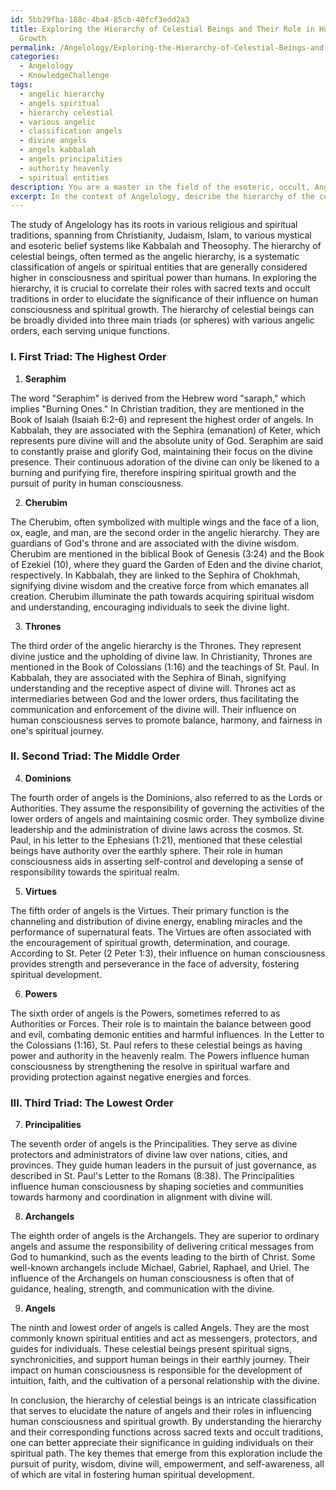 ```yaml
---
id: 5bb29fba-188c-4ba4-85cb-40fcf3edd2a3
title: Exploring the Hierarchy of Celestial Beings and Their Role in Human Spiritual
  Growth
permalink: /Angelology/Exploring-the-Hierarchy-of-Celestial-Beings-and-Their-Role-in-Human-Spiritual-Growth/
categories:
  - Angelology
  - KnowledgeChallenge
tags:
  - angelic hierarchy
  - angels spiritual
  - hierarchy celestial
  - various angelic
  - classification angels
  - divine angels
  - angels kabbalah
  - angels principalities
  - authority heavenly
  - spiritual entities
description: You are a master in the field of the esoteric, occult, Angelology and Education. You are a writer of tests, challenges, books and deep knowledge on Angelology for initiates and students to gain deep insights and understanding from. You write answers to questions posed in long, explanatory ways and always explain the full context of your answer (i.e., related concepts, formulas, examples, or history), as well as the step-by-step thinking process you take to answer the challenges. Be rigorous and thorough, and summarize the key themes, ideas, and conclusions at the end.
excerpt: In the context of Angelology, describe the hierarchy of the celestial beings and the unique functions attributed to each echelon, correlating their roles with sacred texts and occult traditions, to elucidate the significance of their influence on human consciousness and spiritual growth.
---
```

The study of Angelology has its roots in various religious and spiritual traditions, spanning from Christianity, Judaism, Islam, to various mystical and esoteric belief systems like Kabbalah and Theosophy. The hierarchy of celestial beings, often termed as the angelic hierarchy, is a systematic classification of angels or spiritual entities that are generally considered higher in consciousness and spiritual power than humans. In exploring the hierarchy, it is crucial to correlate their roles with sacred texts and occult traditions in order to elucidate the significance of their influence on human consciousness and spiritual growth. The hierarchy of celestial beings can be broadly divided into three main triads (or spheres) with various angelic orders, each serving unique functions.

### I. First Triad: The Highest Order

1. **Seraphim**

The word "Seraphim" is derived from the Hebrew word "saraph," which implies "Burning Ones." In Christian tradition, they are mentioned in the Book of Isaiah (Isaiah 6:2-6) and represent the highest order of angels. In Kabbalah, they are associated with the Sephira (emanation) of Keter, which represents pure divine will and the absolute unity of God. Seraphim are said to constantly praise and glorify God, maintaining their focus on the divine presence. Their continuous adoration of the divine can only be likened to a burning and purifying fire, therefore inspiring spiritual growth and the pursuit of purity in human consciousness.

2. **Cherubim**

The Cherubim, often symbolized with multiple wings and the face of a lion, ox, eagle, and man, are the second order in the angelic hierarchy. They are guardians of God's throne and are associated with the divine wisdom. Cherubim are mentioned in the biblical Book of Genesis (3:24) and the Book of Ezekiel (10), where they guard the Garden of Eden and the divine chariot, respectively. In Kabbalah, they are linked to the Sephira of Chokhmah, signifying divine wisdom and the creative force from which emanates all creation. Cherubim illuminate the path towards acquiring spiritual wisdom and understanding, encouraging individuals to seek the divine light.

3. **Thrones**

The third order of the angelic hierarchy is the Thrones. They represent divine justice and the upholding of divine law. In Christianity, Thrones are mentioned in the Book of Colossians (1:16) and the teachings of St. Paul. In Kabbalah, they are associated with the Sephira of Binah, signifying understanding and the receptive aspect of divine will. Thrones act as intermediaries between God and the lower orders, thus facilitating the communication and enforcement of the divine will. Their influence on human consciousness serves to promote balance, harmony, and fairness in one's spiritual journey.

### II. Second Triad: The Middle Order

4. **Dominions**

The fourth order of angels is the Dominions, also referred to as the Lords or Authorities. They assume the responsibility of governing the activities of the lower orders of angels and maintaining cosmic order. They symbolize divine leadership and the administration of divine laws across the cosmos. St. Paul, in his letter to the Ephesians (1:21), mentioned that these celestial beings have authority over the earthly sphere. Their role in human consciousness aids in asserting self-control and developing a sense of responsibility towards the spiritual realm.

5. **Virtues**

The fifth order of angels is the Virtues. Their primary function is the channeling and distribution of divine energy, enabling miracles and the performance of supernatural feats. The Virtues are often associated with the encouragement of spiritual growth, determination, and courage. According to St. Peter (2 Peter 1:3), their influence on human consciousness provides strength and perseverance in the face of adversity, fostering spiritual development.

6. **Powers**

The sixth order of angels is the Powers, sometimes referred to as Authorities or Forces. Their role is to maintain the balance between good and evil, combating demonic entities and harmful influences. In the Letter to the Colossians (1:16), St. Paul refers to these celestial beings as having power and authority in the heavenly realm. The Powers influence human consciousness by strengthening the resolve in spiritual warfare and providing protection against negative energies and forces.

### III. Third Triad: The Lowest Order

7. **Principalities**

The seventh order of angels is the Principalities. They serve as divine protectors and administrators of divine law over nations, cities, and provinces. They guide human leaders in the pursuit of just governance, as described in St. Paul's Letter to the Romans (8:38). The Principalities influence human consciousness by shaping societies and communities towards harmony and coordination in alignment with divine will.

8. **Archangels**

The eighth order of angels is the Archangels. They are superior to ordinary angels and assume the responsibility of delivering critical messages from God to humankind, such as the events leading to the birth of Christ. Some well-known archangels include Michael, Gabriel, Raphael, and Uriel. The influence of the Archangels on human consciousness is often that of guidance, healing, strength, and communication with the divine.

9. **Angels**

The ninth and lowest order of angels is called Angels. They are the most commonly known spiritual entities and act as messengers, protectors, and guides for individuals. These celestial beings present spiritual signs, synchronicities, and support human beings in their earthly journey. Their impact on human consciousness is responsible for the development of intuition, faith, and the cultivation of a personal relationship with the divine.

In conclusion, the hierarchy of celestial beings is an intricate classification that serves to elucidate the nature of angels and their roles in influencing human consciousness and spiritual growth. By understanding the hierarchy and their corresponding functions across sacred texts and occult traditions, one can better appreciate their significance in guiding individuals on their spiritual path. The key themes that emerge from this exploration include the pursuit of purity, wisdom, divine will, empowerment, and self-awareness, all of which are vital in fostering human spiritual development.
